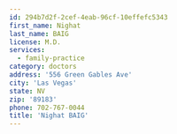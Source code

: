 ```yaml
---
id: 294b7d2f-2cef-4eab-96cf-10effefc5343
first_name: Nighat
last_name: BAIG
license: M.D.
services:
  - family-practice
category: doctors
address: '556 Green Gables Ave'
city: 'Las Vegas'
state: NV
zip: '89183'
phone: 702-767-0044
title: 'Nighat BAIG'
---
```

